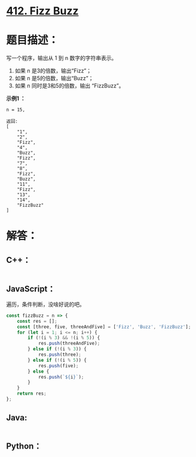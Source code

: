 # [412. Fizz Buzz](https://leetcode-cn.com/problems/fizz-buzz/)

# 题目描述：

写一个程序，输出从 1 到 n 数字的字符串表示。

1. 如果 n 是3的倍数，输出“Fizz”；
2. 如果 n 是5的倍数，输出“Buzz”；
3. 如果 n 同时是3和5的倍数，输出 “FizzBuzz”。



**示例1 ：**

```
n = 15,

返回:
[
    "1",
    "2",
    "Fizz",
    "4",
    "Buzz",
    "Fizz",
    "7",
    "8",
    "Fizz",
    "Buzz",
    "11",
    "Fizz",
    "13",
    "14",
    "FizzBuzz"
]
```



# 解答：

## C++：

```C++

```



## JavaScript：

遍历，条件判断，没啥好说的吧。

```javascript
const fizzBuzz = n => {
    const res = [];
    const [three, five, threeAndFive] = ['Fizz', 'Buzz', 'FizzBuzz'];
    for (let i = 1; i <= n; i++) {
        if (!(i % 3) && !(i % 5)) {
            res.push(threeAndFive);
        } else if (!(i % 3)) {
            res.push(three);
        } else if (!(i % 5)) {
            res.push(five);
        } else {
            res.push(`${i}`);
        }
    }
    return res;
};
```
## Java:

```java

```

## Python：

```python

```

